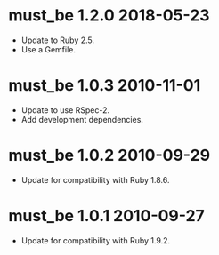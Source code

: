 # must_be 1.2.0 2018-05-23

* Update to Ruby 2.5.
* Use a Gemfile.

# must_be 1.0.3 2010-11-01

* Update to use RSpec-2.
* Add development dependencies.

# must_be 1.0.2 2010-09-29

* Update for compatibility with Ruby 1.8.6.

# must_be 1.0.1 2010-09-27

* Update for compatibility with Ruby 1.9.2.